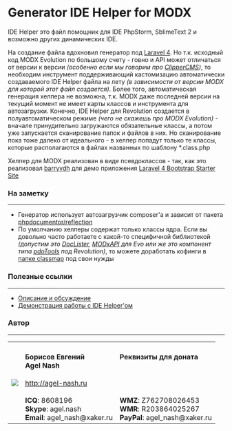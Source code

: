 Generator IDE Helper for MODX
=========
IDE Helper это файл помощник для IDE PhpStorm, SblimeText 2 и возможно других динамических IDE. 

На создание файла вдохновил генератор под [Laravel 4](https://github.com/jonphipps/laravel4-idehelper-generator). Но т.к. исходный код MODX Evolution по большому счету - говно и API может отличаться от версии к версии *(особенно если мы говорим про [ClipperCMS](https://github.com/ClipperCMS/ClipperCMS))*, то необходим инструмент поддерживающий кастомизацию автоматически создаваемого IDE Helper файла на лету *(в зависимости от версии MODX для которой этот файл создается)*. Более того, автоматическая генерация хелпера не возможна, т.к. MODX даже последней версии на текущий момент не имеет карты классов и инструмента для автозагрузки. Конечно, IDE Helper для Revolution создается в полуавтоматическом режиме *(чего не скажешь про MODX Evolution)* - вначале принудительно загружаются обязательные классы, а потом уже запускается сканирование папок и файлов в них. Но сканирование пока тоже далеко от идеального - в хелпер попадут только те классы, которые располагаются в файлах названных по шаблону *.class.php

Хелпер для MODX реализован в виде псевдоклассов - так, как это реализовал [barryvdh](https://github.com/barryvdh) для демо приложения [Laravel 4 Bootstrap Starter Site](https://github.com/andrew13/Laravel-4-Bootstrap-Starter-Site/blob/master/_ide_helper.php)

### На заметку
---------
* Генератор использует автозагрузчик composer'a и зависит от пакета [phpdocumentor/reflection](https://github.com/phpdocumentor/reflection)
* По умолчанию хелперы содержат только классы ядра. Если вы довольно часто работаете с какой-то специфичной библиотекой *(допустим это [DocLister](https://github.com/AgelxNash/DocLister), [MODxAPI](https://github.com/AgelxNash/resourse) для Evo или же это компонент типа [pdoTools](https://github.com/bezumkin/pdoTools) под Revolution)*, то можете доработать кофинги в [папке classmap](https://github.com/AgelxNash/MODXEvo.IDEHelper/tree/master/classmap) под свои нужды

### Полезные ссылки
---------
* [Описание и обсуждение](http://blog.agel-nash.ru/2013/10/ide-helper.html)
* [Демонстрация работы с IDE Helper'ом](http://www.youtube.com/watch?v=rg_EzIAxyew)

### Автор
---------
<table>
  <tr>
    <td><img src="http://www.gravatar.com/avatar/bf12d44182c98288015f65c9861903aa?s=220"></td>
	<td valign="top">
		<h4>Борисов Евгений
			<br />
			Agel Nash
		</h4>
		<a href="http://artdevue.com">http://agel-nash.ru</a><br />
		<br />
		<strong>ICQ</strong>: 8608196<br />
		<strong>Skype</strong>: agel.nash<br />
		<strong>Email</strong>: agel_nash@xaker.ru
	</td>
	<td valign="top">
		<h4>Реквизиты для доната<br /><br /></h4>
		<br /><br />
		<strong>WMZ</strong>: Z762708026453<br />
		<strong>WMR</strong>: R203864025267<br />
		<strong>PayPal</strong>: agel_nash@xaker.ru<br />
	</td>
  </tr>
</table>
